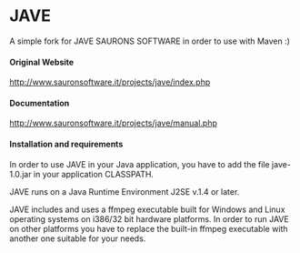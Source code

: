 # JAVE
A simple fork for JAVE SAURONS SOFTWARE in order to use with Maven :)

#### Original Website
http://www.sauronsoftware.it/projects/jave/index.php

#### Documentation
http://www.sauronsoftware.it/projects/jave/manual.php

#### Installation and requirements
In order to use JAVE in your Java application, you have to add the file jave-1.0.jar in your application CLASSPATH.

JAVE runs on a Java Runtime Environment J2SE v.1.4 or later.

JAVE includes and uses a ffmpeg executable built for Windows and Linux operating systems on i386/32 bit hardware platforms. In order to run JAVE on other platforms you have to replace the built-in ffmpeg executable with another one suitable for your needs. 
